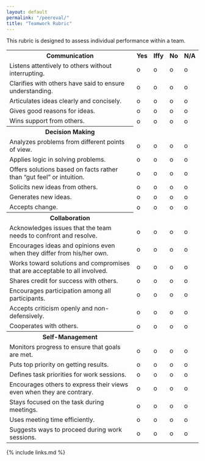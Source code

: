 ```yaml
---
layout: default
permalink: "/peereval/"
title: "Teamwork Rubric"
---
```


This rubric is designed to assess individual performance within a
team.

<table>
<tr>
<th>Communication</th>
<th>Yes</th>
<th>Iffy</th>
<th>No</th>
<th>N/A</th>
</tr>
<tr>
<td>Listens attentively to others without interrupting.</td>
<td>o</td>
<td>o</td>
<td>o</td>
<td>o</td>
</tr>
<tr>
<td>Clarifies with others have said to ensure understanding.</td>
<td>o</td>
<td>o</td>
<td>o</td>
<td>o</td>
</tr>
<tr>
<td>Articulates ideas clearly and concisely.</td>
<td>o</td>
<td>o</td>
<td>o</td>
<td>o</td>
</tr>
<tr>
<td>Gives good reasons for ideas.</td>
<td>o</td>
<td>o</td>
<td>o</td>
<td>o</td>
</tr>
<tr>
<td>Wins support from others.</td>
<td>o</td>
<td>o</td>
<td>o</td>
<td>o</td>
</tr>
<tr>
<th>Decision Making</th>
<td></td>
<td></td>
<td></td>
<td></td>
</tr>
<tr>
<td>Analyzes problems from different points of view.</td>
<td>o</td>
<td>o</td>
<td>o</td>
<td>o</td>
</tr>
<tr>
<td>Applies logic in solving problems.</td>
<td>o</td>
<td>o</td>
<td>o</td>
<td>o</td>
</tr>
<tr>
<td>Offers solutions based on facts rather than “gut feel” or intuition.</td>
<td>o</td>
<td>o</td>
<td>o</td>
<td>o</td>
</tr>
<tr>
<td>Solicits new ideas from others.</td>
<td>o</td>
<td>o</td>
<td>o</td>
<td>o</td>
</tr>
<tr>
<td>Generates new ideas.</td>
<td>o</td>
<td>o</td>
<td>o</td>
<td>o</td>
</tr>
<tr>
<td>Accepts change.</td>
<td>o</td>
<td>o</td>
<td>o</td>
<td>o</td>
</tr>
<tr>
<th>Collaboration</th>
<td></td>
<td></td>
<td></td>
<td></td>
</tr>
<tr>
<td>Acknowledges issues that the team needs to confront and resolve.</td>
<td>o</td>
<td>o</td>
<td>o</td>
<td>o</td>
</tr>
<tr>
<td>Encourages ideas and opinions even when they differ from his/her own.</td>
<td>o</td>
<td>o</td>
<td>o</td>
<td>o</td>
</tr>
<tr>
<td>Works toward solutions and compromises that are acceptable to all involved.</td>
<td>o</td>
<td>o</td>
<td>o</td>
<td>o</td>
</tr>
<tr>
<td>Shares credit for success with others.</td>
<td>o</td>
<td>o</td>
<td>o</td>
<td>o</td>
</tr>
<tr>
<td>Encourages participation among all participants.</td>
<td>o</td>
<td>o</td>
<td>o</td>
<td>o</td>
</tr>
<tr>
<td>Accepts criticism openly and non-defensively.</td>
<td>o</td>
<td>o</td>
<td>o</td>
<td>o</td>
</tr>
<tr>
<td>Cooperates with others.</td>
<td>o</td>
<td>o</td>
<td>o</td>
<td>o</td>
</tr>
<tr>
<th>Self-Management</th>
<td></td>
<td></td>
<td></td>
<td></td>
</tr>
<tr>
<td>Monitors progress to ensure that goals are met.</td>
<td>o</td>
<td>o</td>
<td>o</td>
<td>o</td>
</tr>
<tr>
<td>Puts top priority on getting results.</td>
<td>o</td>
<td>o</td>
<td>o</td>
<td>o</td>
</tr>
<tr>
<td>Defines task priorities for work sessions.</td>
<td>o</td>
<td>o</td>
<td>o</td>
<td>o</td>
</tr>
<tr>
<td>Encourages others to express their views even when they are contrary.</td>
<td>o</td>
<td>o</td>
<td>o</td>
<td>o</td>
</tr>
<tr>
<td>Stays focused on the task during meetings.</td>
<td>o</td>
<td>o</td>
<td>o</td>
<td>o</td>
</tr>
<tr>
<td>Uses meeting time efficiently.</td>
<td>o</td>
<td>o</td>
<td>o</td>
<td>o</td>
</tr>
<tr>
<td>Suggests ways to proceed during work sessions.</td>
<td>o</td>
<td>o</td>
<td>o</td>
<td>o</td>
</tr>
</table>

{% include links.md %}

